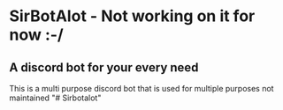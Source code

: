 # SirBotAlot - Not working on it for now :-/
## A discord bot for your every need
This is a multi purpose discord bot that is used  for multiple purposes
not maintained
"# Sirbotalot" 
